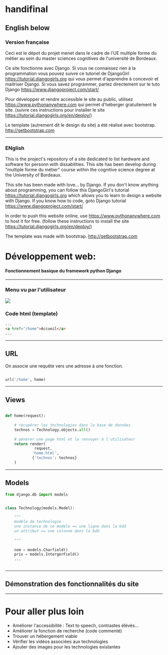 # handifinal

English below 
---
### Version française
Ceci est le dépot du projet menet dans le cadre de l'UE multiple forme du métier au sein du master sciences cognitives de l'université de Bordeaux. 

Ce site fonctionne avec Django. 
Si vous ne connaissez rien à la programmation vous pouvez suivre ce tutoriel de DjangoGirl https://tutorial.djangogirls.org
qui vous permet d'apprendre à concevoir et maitriser Django. 
Si vous savez programmer, partez directement sur le tuto Django https://www.djangoproject.com/start/

Pour développer et rendre accessible le site au public, utilisez https://www.pythonanywhere.com qui permet d'héberger gratuitement le site. (suivre ces instructions pour installer le site https://tutorial.djangogirls.org/en/deploy/)

Le template (autrement dit le design du site) a été réalisé avec bootstrap. http://getbootstrap.com

---
### ENglish

This is the project's repository of a site dedicated to list hardware and software for personn with dissabilities. This site has been develop during "multiple forme du métier" course within the cognitive science degree at the University of Bordeaux.

This site has been made with love... by Django.
If you don't know anything about programming, you can follow this DjangoGirl's tutorial https://tutorial.djangogirls.org
which allows you to learn to design a website with Django.
If you know how to code, goto Django tutorial https://www.djangoproject.com/start/

In order to push this website online, use https://www.pythonanywhere.com to host it for free. (follow these instructions to install the site https://tutorial.djangogirls.org/en/deploy/)

The template was made with bootstrap. http://getbootstrap.com


# Développement web:
#### Fonctionnement basique du framework python Django




---

### Menu vu par l'utilisateur
![](https://i.imgur.com/9YB6gxj.png)

### Code html (template)
```html
...
<a href="/home">Accueil</a>
...
```


---
## URL

On associe une requête vers une adresse à une fonction.
```python

url('/home', home)
```

---

## Views

```python

def home(request):
	
    # récupérer les technologies dans la base de données
    technos = Technology.objects.all()
    
    # générer une page html et la renvoyer à l'utilisateur
    return render(
    	     request,
            'home.html',
            {'technos': technos}
    )
```

---

## Models

```python
from django.db import models


class Technology(models.Model):

    """
    modèle de technologie
    une instance de ce modèle == une ligne dans la bdd
    un attribut == une colonne dans la bdd
    
    """
    
    nom = models.Charfield()
    prix = models.IntergerField()
    ...
    
```
---
## Démonstration des fonctionnalités du site

---


# Pour aller plus loin

* Améliorer l'accessibilité : Text to speech, contrastes élévés...
* Améliorer la fonction de recherche (code commenté)
* Trouver un hébergement viable
* Vérifier les vidéos associées aux technologies
* Ajouter des images pour les technologies existantes


